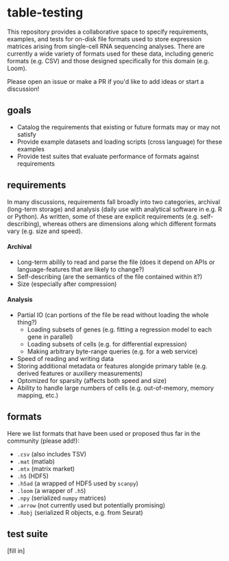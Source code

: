 # table-testing

This repository provides a collaborative space to specify requirements, examples, and tests for on-disk file formats used to store expression matrices arising from single-cell RNA sequencing analyses. There are currently a wide variety of formats used for these data, including generic formats (e.g. CSV) and those designed specifically for this domain (e.g. Loom). 

Please open an issue or make a PR if you'd like to add ideas or start a discussion!

## goals

- Catalog the requirements that existing or future formats may or may not satisfy
- Provide example datasets and loading scripts (cross language) for these examples
- Provide test suites that evaluate performance of formats against requirements

## requirements

In many discussions, requirements fall broadly into two categories, archival (long-term storage) and analysis (daily use with analytical software in e.g. R or Python). As written, some of these are explicit requirements (e.g. self-describing), whereas others are dimensions along which different formats vary (e.g. size and speed).

#### Archival
- Long-term abilily to read and parse the file (does it depend on APIs or language-features that are likely to change?)
- Self-describing (are the semantics of the file contained within it?)
- Size (especially after compression)

#### Analysis
- Partial IO (can portions of the file be read without loading the whole thing?)
  - Loading subsets of genes (e.g. fitting a regression model to each gene in parallel)
  - Loading subsets of cells (e.g. for differential expression)
  - Making arbitrary byte-range queries (e.g. for a web service)
- Speed of reading and writing data
- Storing additional metadata or features alongide primary table (e.g. derived features or auxillery measurements)
- Optomized for sparsity (affects both speed and size)
- Ability to handle large numbers of cells (e.g. out-of-memory, memory mapping, etc.)

## formats

Here we list formats that have been used or proposed thus far in the community (please add!):
- `.csv` (also includes TSV)
- `.mat` (matlab)
- `.mtx` (matrix market)
- `.h5` (HDF5)
- `.h5ad` (a wrapped of HDF5 used by `scanpy`)
- `.loom` (a wrapper of `.h5`)
- `.npy` (serialized `numpy` matrices)
- `.arrow` (not currently used but potentially promising)
- `.Robj` (serialized R objects, e.g. from Seurat)

## test suite

[fill in]
